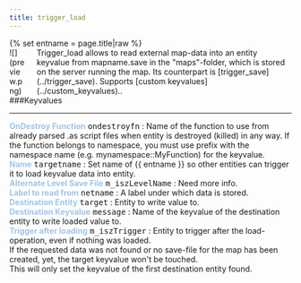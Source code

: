 ```yaml
---
title: trigger_load
---
```

<div>{% set entname = page.title|raw %}</div>
<div class="container previewimg">
<div class="columns">
<div class="imagepadding column col-auto" markdown="1">![](preview.png)</div>
<div class="column entityentry" markdown="1">Trigger_load allows to read external map-data into an entity keyvalue from mapname.save in the "maps"-folder, which is stored on the server running the map. Its counterpart is [trigger_save](../trigger_save). Supports [custom keyvalues](../custom_keyvalues)..</div>
</div>
</div>
###Keyvalues
<hr>
<div class="entityentry" markdown="1">
<span style="color:#9fc5e8;"><b>OnDestroy Function</b></span> <kbd  class="tooltip" data-tooltip="string">ondestroyfn</kbd> :
Name of the function to use from already parsed .as script files when entity is destroyed (killed) in any way. If the function belongs to namespace, you must use prefix with the namespace name (e.g. mynamespace::MyFunction) for the keyvalue.
</div>
<div class="entityentry" markdown="1">
<span style="color:#9fc5e8;"><b>Name</b></span> <kbd  class="tooltip" data-tooltip="target_source">targetname</kbd> :
Set name of {{ entname }} so other entities can trigger it to load keyvalue data into entity.
</div>
<div class="entityentry" markdown="1">
<span style="color:#9fc5e8;"><b>Alternate Level Save File</b></span> <kbd  class="tooltip" data-tooltip="string">m_iszLevelName</kbd> :
Need more info.
</div>
<div class="entityentry" markdown="1">
<span style="color:#9fc5e8;"><b>Label to read from</b></span> <kbd  class="tooltip" data-tooltip="string">netname</kbd> :
A label under which data is stored.
</div>
<div class="entityentry" markdown="1">
<span style="color:#9fc5e8;"><b>Destination Entity</b></span> <kbd  class="tooltip" data-tooltip="string">target</kbd> :
Entity to write value to.
</div>
<div class="entityentry" markdown="1">
<span style="color:#9fc5e8;"><b>Destination Keyvalue</b></span> <kbd  class="tooltip" data-tooltip="string">message</kbd> :
Name of the keyvalue of the destination entity to write loaded value to.
</div>
<div class="entityentry" markdown="1">
<span style="color:#9fc5e8;"><b>Trigger after loading</b></span> <kbd  class="tooltip" data-tooltip="String">m_iszTrigger</kbd> :
Entity to trigger after the load-operation, even if nothing was loaded.
</div>
<div class="notices blue" markdown="1">If the requested data was not found or no save-file for the map has been created, yet, the target keyvalue won't be touched.</div>
<div class="notices red" markdown="1">This will only set the keyvalue of the first destination entity found.</div>
